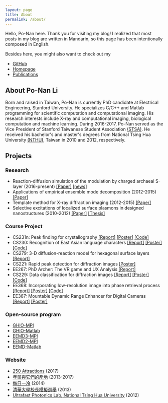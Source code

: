 ```yaml
---
layout: page
title: About
permalink: /about/
---
```


Hello, Po-Nan here. Thank you for visiting my blog! I realized that most posts in my blog are written in Mandarin, so this page has been intentionally composed in English.

Besides here, you might also want to check out my

- [GitHub](https://github.com/leeneil "leeneil on GitHub")
- [Homepage](http://ponan.li/ "ponan.li")
- [Publications](http://blog.ponan.li/pages/publications "Publications of Po-Nan Li")

## About Po-Nan Li

Born and raised in Taiwan, Po-Nan is currently PhD candidate at Electrical Engineering, Stanford University. He specializes C/C++ and Matlab programming for scientific computation and computational imaging. His research interests include X-ray and computational imaging, biological computation and machine learning. During 2016-2017, Po-Nan served as the Vice President of Stanford Taiwanese Student Association [(STSA)](https://web.stanford.edu/group/stsa/home "Stanford Taiwanese Student Association (STSA)"). He received his bachelor's and master's degrees from National Tsing Hua University [(NTHU)](http://nthu-en.web.nthu.edu.tw/bin/home.php "National Tsing Hua University"), Taiwan in 2010 and 2012, respectively.

## Projects

### Research
- Reaction-diffusion simulation of the modulation by charged archaeal S-layer (2016-present) [[Paper]](https://www.nature.com/articles/s41396-018-0191-0 "Nutrient transport suggests an evolutionary basis for charged archaeal surface layer proteins") [[news]](https://www6.slac.stanford.edu/news/2018-06-13-slac-stanford-scientists-discover-how-hardy-microbe%E2%80%99s-crystalline-shell-helps-it "SLAC, Stanford Scientists Discover How a Hardy Microbe’s Crystalline Shell Helps it Reel in Food")
- Applications of empirical ensemble mode decomposition (2012-2015) [[Paper]](http://iopscience.iop.org/article/10.1088/1367-2630/18/8/083025 "Determination of three-dimensional atomic positions from tomographic reconstruction using ensemble empirical mode decomposition")
- Template method for X-ray diffraction imaging (2012-2015) [[Paper]](http://iopscience.iop.org/1367-2630/16/3/033016 "Method to enhance the resolution of x-ray coherent diffraction imaging for non-crystalline bio-samples")
- Selective excitations of localized surface plasmons in designed nanostructures (2010-2012) [[Paper]](http://www.opticsinfobase.org/ol/abstract.cfm?uri=ol-36-12-2339 "Subwavelength localization of near fields in coupled metallic spheres for single-emitter polarization analysis") [[Thesis]](http://hdl.handle.net/11296/ndltd/44437367992248226584 "NTHU Master's theis: Selective excitations of localized surface plasmons in designed nanostructures")

### Course Project
- CS231n: Peak finding for crystallography [[Report]](/assets/papers/cs231n_peak-finding-crystallography_li.pdf "Report of Peak finding for crystallography") [[Poster]](/assets/papers/cs231n_poster_li.pdf "Poster of Peak finding for crystallography") [[Code]](https://github.com/leeneil/peaknet4psocake "peaknet4psocake on Github")
- CS230: Recognition of East Asian language characters [[Report]](https://drive.google.com/file/d/1_0wgZeZSar97_hBjo-j17zNcsRKmDJik/view?usp=sharing "Recognition of East Asian language characters") [[Poster]](https://drive.google.com/file/d/147RiGT2ZBaARp5RxGmrtTvJdtzd2Tk6j/view?usp=sharing "Poster of Recognition of East Asian language characters") [[Code]](https://github.com/leeneil/ealc "ealc on Github")
- CS279: 3-D diffusion-reaction model for hexagonal surface layers [[Report]](/assets/papers/cs279_report_li.pdf "Report of 3-D diffusion-reaction model for hexagonal surface layers")
- CS221: Rapid peak detection for diffraction images [[Poster]](/assets/papers/cs221_poster_li.pdf "Poster of Rapid peak detection for diffraction images")
- EE267: PhD Archer: The VR game and UX Analysis [[Report]](http://stanford.edu/class/ee267/Spring2017/report_wu_li.pdf "Report of PhD Archer: The VR game and UX Analysis")
- CS229: Data classification for diffraction images [[Report]](/assets/papers/cs229_report_li.pdf "Report of Data classification for diffraction images") [[Poster]](http://cs229.stanford.edu/proj2016/poster/cs229_li_v2.pdf "Poster of Data classification for diffraction images") [[Code]](https://github.com/leeneil/cnn-cspad "cnn-cspad on Github")
- EE368: Incorporating low-resolution image into phase retrieval process [[Report]](https://web.stanford.edu/class/ee368/Project_Autumn_1617/Reports/report_li_huang.pdf "Report of Incorporating low-resolution image into phase retrieval process") [[Poster]](https://web.stanford.edu/class/ee368/Project_Autumn_1617/Posters/poster_li_huang.pdf "Poster of Incorporating low-resolution image into phase retrieval process") [[Code]](https://github.com/leeneil/adm "ADM on Github")
- EE367: Mountable Dynamic Range Enhancer for Digital Cameras	[[Report]](http://stanford.edu/class/ee367/Winter2016/Wu_and_Li_Report.pdf "Report of Mountable Dynamic Range Enhancer for Digital Cameras") [[Poster]](http://stanford.edu/class/ee367/Winter2016/Wu_and_Li_Poster.pdf "Poster of Mountable Dynamic Range Enhancer for Digital Cameras")

### Open-source program
- [GHIO-MPI](https://github.com/leeneil/ghio-mpi "GHIO-MPI on Github")
- [GHIO-Matlab](https://github.com/leeneil/ghio-matlab "GHIO-Matlab on Github")
- [EEMD3-MPI](https://github.com/leeneil/eemd3-mpi "EEMD3-MPI on Github")
- [EEMD2-MPI](https://github.com/leeneil/eemd2-mpi "EEMD2-MPI on Github")
- [EEMD-Matlab](https://github.com/leeneil/eemd-matlab "EEMD2-Matlab on Github")

### Website
- [250 Attractions](http://www.ponan.li/125-attractions/ "http://www.ponan.li/125-attractions/") (2017)
- [年菜與它們的產地](http://www.dailycold.tw/rooster/ "http://www.dailycold.tw/rooster/") (2013-2017)
- [每日一冷](http://www.dailycold.tw/ "http://www.dailycold.tw/") (2014)
- [清華大學校長模擬選舉](http://nthu-sim-vote.herokuapp.com/ "http://nthu-sim-vote.herokuapp.com/") (2013)
- [Ultrafast Photonics Lab, National Tsing Hua University](http://robin.ipt.nthu.edu.tw/ "http://robin.ipt.nthu.edu.tw/") (2012)
